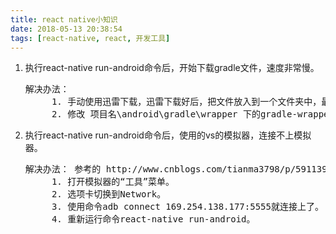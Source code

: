 ```yaml
---
title: react native小知识
date: 2018-05-13 20:38:54
tags: [react-native, react, 开发工具]
---
```

1. 执行react-native run-android命令后，开始下载gradle文件，速度非常慢。
    <pre>解决办法：
        1. 手动使用迅雷下载，迅雷下载好后，把文件放入到一个文件夹中，最好路径不带中文。
        2. 修改 项目名\android\gradle\wrapper 下的gradle-wrapper.properties，把下 载的地址改为自己已经下好的地址。distributionUrl=file\:///D:/gradle-2.14.1-all.zip  冒号要用\转
2. 执行react-native run-android命令后，使用的vs的模拟器，连接不上模拟器。
    <pre>解决办法： 参考的 http://www.cnblogs.com/tianma3798/p/5911395.html
        1. 打开模拟器的“工具”菜单。
        2. 选项卡切换到Network。
        3. 使用命令adb connect 169.254.138.177:5555就连接上了。
        4. 重新运行命令react-native run-android。
